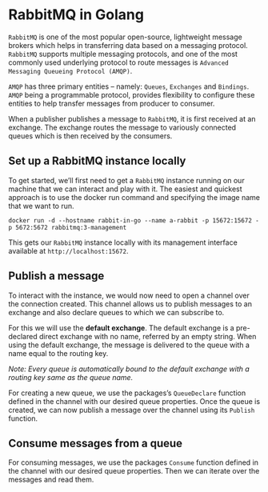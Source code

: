 # RabbitMQ in Golang
`RabbitMQ` is one of the most popular open-source, lightweight message brokers which helps in transferring data based on a messaging protocol. `RabbitMQ` supports multiple messaging protocols, and one of the most commonly used underlying protocol to route messages is `Advanced Messaging Queueing Protocol (AMQP)`.

`AMQP` has three primary entities – namely: `Queues`, `Exchanges` and `Bindings`. `AMQP` being a programmable protocol, provides flexibility to configure these entities to help transfer messages from producer to consumer.

When a publisher publishes a message to `RabbitMQ`, it is first received at an exchange. The exchange routes the message to variously connected queues which is then received by the consumers.

## Set up a RabbitMQ instance locally
To get started, we’ll first need to get a `RabbitMQ` instance running on our machine that we can interact and play with it. The easiest and quickest approach is to use the docker run command and specifying the image name that we want to run.
```
docker run -d --hostname rabbit-in-go --name a-rabbit -p 15672:15672 -p 5672:5672 rabbitmq:3-management 
```
This gets our `RabbitMQ` instance locally with its management interface available at `http://localhost:15672`.

## Publish a message

To interact with the instance, we would now need to open a channel over the connection created. This channel allows us to publish messages to an exchange and also declare queues to which we can subscribe to.

For this we will use the **default exchange**. The default exchange is a pre-declared direct exchange with no name, referred by an empty string. When using the default exchange, the message is delivered to the queue with a name equal to the routing key.

*Note: Every queue is automatically bound to the default exchange with a routing key same as the queue name.*

For creating a new queue, we use the packages’s `QueueDeclare` function defined in the channel with our desired queue properties. Once the queue is created, we can now publish a message over the channel using its `Publish` function.

## Consume messages from a queue

For consuming messages, we use the packages `Consume` function defined in the channel with our desired queue properties. Then we can iterate over the messages and read them.
